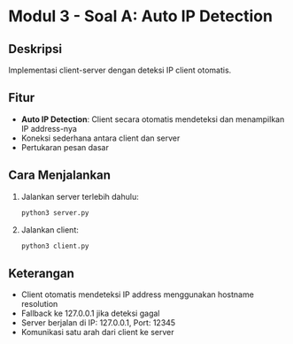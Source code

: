 # Modul 3 - Soal A: Auto IP Detection

## Deskripsi
Implementasi client-server dengan deteksi IP client otomatis.

## Fitur
- **Auto IP Detection**: Client secara otomatis mendeteksi dan menampilkan IP address-nya
- Koneksi sederhana antara client dan server
- Pertukaran pesan dasar

## Cara Menjalankan
1. Jalankan server terlebih dahulu:
   ```bash
   python3 server.py
   ```

2. Jalankan client:
   ```bash
   python3 client.py
   ```

## Keterangan
- Client otomatis mendeteksi IP address menggunakan hostname resolution
- Fallback ke 127.0.0.1 jika deteksi gagal
- Server berjalan di IP: 127.0.0.1, Port: 12345
- Komunikasi satu arah dari client ke server
